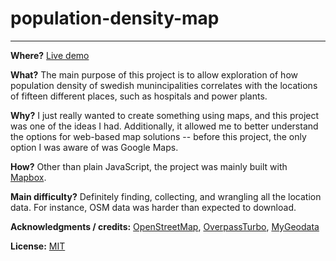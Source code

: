 
# population-density-map
------------

**Where?** [Live demo](http://example.com/)

**What?** The main purpose of this project is to allow exploration of how population density of swedish munincipalities correlates with the locations of fifteen different places, such as hospitals and power plants.

**Why?** I just really wanted to create something using maps, and this project was one of the ideas I had. Additionally, it allowed me to better understand the options for web-based map solutions -- before this project, the only option I was aware of was Google Maps.

**How?** Other than plain JavaScript, the project was mainly built with [Mapbox](https://www.mapbox.com/).

**Main difficulty?** Definitely finding, collecting, and wrangling all the location data. For instance, OSM data was harder than expected to download.

**Acknowledgments / credits:** [OpenStreetMap](https://www.openstreetmap.org), [OverpassTurbo](https://overpass-turbo.eu/), [MyGeodata](https://mygeodata.cloud/)

**License:** [MIT](https://choosealicense.com/licenses/mit/)